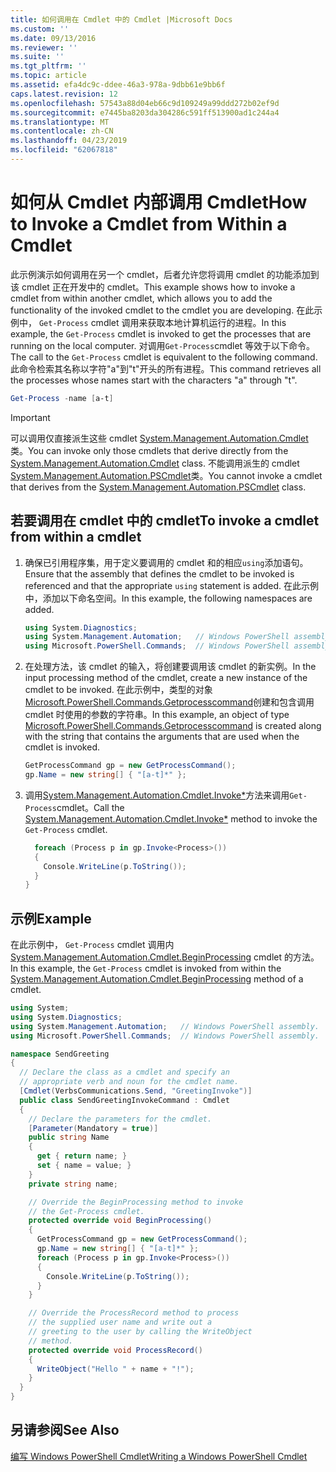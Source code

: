 ```yaml
---
title: 如何调用在 Cmdlet 中的 Cmdlet |Microsoft Docs
ms.custom: ''
ms.date: 09/13/2016
ms.reviewer: ''
ms.suite: ''
ms.tgt_pltfrm: ''
ms.topic: article
ms.assetid: efa4dc9c-ddee-46a3-978a-9dbb61e9bb6f
caps.latest.revision: 12
ms.openlocfilehash: 57543a88d04eb66c9d109249a99ddd272b02ef9d
ms.sourcegitcommit: e7445ba8203da304286c591ff513900ad1c244a4
ms.translationtype: MT
ms.contentlocale: zh-CN
ms.lasthandoff: 04/23/2019
ms.locfileid: "62067818"
---
```

# <a name="how-to-invoke-a-cmdlet-from-within-a-cmdlet"></a><span data-ttu-id="61610-102">如何从 Cmdlet 内部调用 Cmdlet</span><span class="sxs-lookup"><span data-stu-id="61610-102">How to Invoke a Cmdlet from Within a Cmdlet</span></span>

<span data-ttu-id="61610-103">此示例演示如何调用在另一个 cmdlet，后者允许您将调用 cmdlet 的功能添加到该 cmdlet 正在开发中的 cmdlet。</span><span class="sxs-lookup"><span data-stu-id="61610-103">This example shows how to invoke a cmdlet from within another cmdlet, which allows you to add the functionality of the invoked cmdlet to the cmdlet you are developing.</span></span> <span data-ttu-id="61610-104">在此示例中， `Get-Process` cmdlet 调用来获取本地计算机运行的进程。</span><span class="sxs-lookup"><span data-stu-id="61610-104">In this example, the `Get-Process` cmdlet is invoked to get the processes that are running on the local computer.</span></span> <span data-ttu-id="61610-105">对调用`Get-Process`cmdlet 等效于以下命令。</span><span class="sxs-lookup"><span data-stu-id="61610-105">The call to the `Get-Process` cmdlet is equivalent to the following command.</span></span> <span data-ttu-id="61610-106">此命令检索其名称以字符"a"到"t"开头的所有进程。</span><span class="sxs-lookup"><span data-stu-id="61610-106">This command retrieves all the processes whose names start with the characters "a" through "t".</span></span>

```powershell
Get-Process -name [a-t]
```

> [!IMPORTANT]
> <span data-ttu-id="61610-107">可以调用仅直接派生这些 cmdlet [System.Management.Automation.Cmdlet](/dotnet/api/System.Management.Automation.Cmdlet)类。</span><span class="sxs-lookup"><span data-stu-id="61610-107">You can invoke only those cmdlets that derive directly from the [System.Management.Automation.Cmdlet](/dotnet/api/System.Management.Automation.Cmdlet) class.</span></span> <span data-ttu-id="61610-108">不能调用派生的 cmdlet [System.Management.Automation.PSCmdlet](/dotnet/api/System.Management.Automation.PSCmdlet)类。</span><span class="sxs-lookup"><span data-stu-id="61610-108">You cannot invoke a cmdlet that derives from the [System.Management.Automation.PSCmdlet](/dotnet/api/System.Management.Automation.PSCmdlet) class.</span></span>

## <a name="to-invoke-a-cmdlet-from-within-a-cmdlet"></a><span data-ttu-id="61610-109">若要调用在 cmdlet 中的 cmdlet</span><span class="sxs-lookup"><span data-stu-id="61610-109">To invoke a cmdlet from within a cmdlet</span></span>

1. <span data-ttu-id="61610-110">确保已引用程序集，用于定义要调用的 cmdlet 和的相应`using`添加语句。</span><span class="sxs-lookup"><span data-stu-id="61610-110">Ensure that the assembly that defines the cmdlet to be invoked is referenced and that the appropriate `using` statement is added.</span></span> <span data-ttu-id="61610-111">在此示例中，添加以下命名空间。</span><span class="sxs-lookup"><span data-stu-id="61610-111">In this example, the following namespaces are added.</span></span>

    ```csharp
    using System.Diagnostics;
    using System.Management.Automation;   // Windows PowerShell assembly.
    using Microsoft.PowerShell.Commands;  // Windows PowerShell assembly.
    ```

2. <span data-ttu-id="61610-112">在处理方法，该 cmdlet 的输入，将创建要调用该 cmdlet 的新实例。</span><span class="sxs-lookup"><span data-stu-id="61610-112">In the input processing method of the cmdlet, create a new instance of the cmdlet to be invoked.</span></span> <span data-ttu-id="61610-113">在此示例中，类型的对象[Microsoft.PowerShell.Commands.Getprocesscommand](/dotnet/api/Microsoft.PowerShell.Commands.GetProcessCommand)创建和包含调用 cmdlet 时使用的参数的字符串。</span><span class="sxs-lookup"><span data-stu-id="61610-113">In this example, an object of type [Microsoft.PowerShell.Commands.Getprocesscommand](/dotnet/api/Microsoft.PowerShell.Commands.GetProcessCommand) is created along with the string that contains the arguments that are used when the cmdlet is invoked.</span></span>

    ```csharp
    GetProcessCommand gp = new GetProcessCommand();
    gp.Name = new string[] { "[a-t]*" };
    ```

3. <span data-ttu-id="61610-114">调用[System.Management.Automation.Cmdlet.Invoke\*](/dotnet/api/System.Management.Automation.Cmdlet.Invoke)方法来调用`Get-Process`cmdlet。</span><span class="sxs-lookup"><span data-stu-id="61610-114">Call the [System.Management.Automation.Cmdlet.Invoke\*](/dotnet/api/System.Management.Automation.Cmdlet.Invoke) method to invoke the `Get-Process` cmdlet.</span></span>

    ```csharp
      foreach (Process p in gp.Invoke<Process>())
      {
        Console.WriteLine(p.ToString());
      }
    }
    ```

## <a name="example"></a><span data-ttu-id="61610-115">示例</span><span class="sxs-lookup"><span data-stu-id="61610-115">Example</span></span>

<span data-ttu-id="61610-116">在此示例中， `Get-Process` cmdlet 调用内[System.Management.Automation.Cmdlet.BeginProcessing](/dotnet/api/System.Management.Automation.Cmdlet.BeginProcessing) cmdlet 的方法。</span><span class="sxs-lookup"><span data-stu-id="61610-116">In this example, the `Get-Process` cmdlet is invoked from within the [System.Management.Automation.Cmdlet.BeginProcessing](/dotnet/api/System.Management.Automation.Cmdlet.BeginProcessing) method of a cmdlet.</span></span>

```csharp
using System;
using System.Diagnostics;
using System.Management.Automation;   // Windows PowerShell assembly.
using Microsoft.PowerShell.Commands;  // Windows PowerShell assembly.

namespace SendGreeting
{
  // Declare the class as a cmdlet and specify an
  // appropriate verb and noun for the cmdlet name.
  [Cmdlet(VerbsCommunications.Send, "GreetingInvoke")]
  public class SendGreetingInvokeCommand : Cmdlet
  {
    // Declare the parameters for the cmdlet.
    [Parameter(Mandatory = true)]
    public string Name
    {
      get { return name; }
      set { name = value; }
    }
    private string name;

    // Override the BeginProcessing method to invoke
    // the Get-Process cmdlet.
    protected override void BeginProcessing()
    {
      GetProcessCommand gp = new GetProcessCommand();
      gp.Name = new string[] { "[a-t]*" };
      foreach (Process p in gp.Invoke<Process>())
      {
        Console.WriteLine(p.ToString());
      }
    }

    // Override the ProcessRecord method to process
    // the supplied user name and write out a
    // greeting to the user by calling the WriteObject
    // method.
    protected override void ProcessRecord()
    {
      WriteObject("Hello " + name + "!");
    }
  }
}
```

## <a name="see-also"></a><span data-ttu-id="61610-117">另请参阅</span><span class="sxs-lookup"><span data-stu-id="61610-117">See Also</span></span>

[<span data-ttu-id="61610-118">编写 Windows PowerShell Cmdlet</span><span class="sxs-lookup"><span data-stu-id="61610-118">Writing a Windows PowerShell Cmdlet</span></span>](./writing-a-windows-powershell-cmdlet.md)
